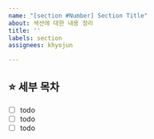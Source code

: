 ```yaml
---
name: "[section #Number] Section Title"
about: 섹션에 대한 내용 정리
title: ''
labels: section
assignees: khyojun

---
```


## :star: 세부 목차

- [ ] todo
- [ ] todo
- [ ] todo
